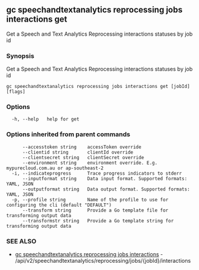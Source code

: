 ## gc speechandtextanalytics reprocessing jobs interactions get

Get a Speech and Text Analytics Reprocessing interactions statuses by job id

### Synopsis

Get a Speech and Text Analytics Reprocessing interactions statuses by job id

```
gc speechandtextanalytics reprocessing jobs interactions get [jobId] [flags]
```

### Options

```
  -h, --help   help for get
```

### Options inherited from parent commands

```
      --accesstoken string    accessToken override
      --clientid string       clientId override
      --clientsecret string   clientSecret override
      --environment string    environment override. E.g. mypurecloud.com.au or ap-southeast-2
  -i, --indicateprogress      Trace progress indicators to stderr
      --inputformat string    Data input format. Supported formats: YAML, JSON
      --outputformat string   Data output format. Supported formats: YAML, JSON
  -p, --profile string        Name of the profile to use for configuring the cli (default "DEFAULT")
      --transform string      Provide a Go template file for transforming output data
      --transformstr string   Provide a Go template string for transforming output data
```

### SEE ALSO

* [gc speechandtextanalytics reprocessing jobs interactions](gc_speechandtextanalytics_reprocessing_jobs_interactions.html)	 - /api/v2/speechandtextanalytics/reprocessing/jobs/{jobId}/interactions


